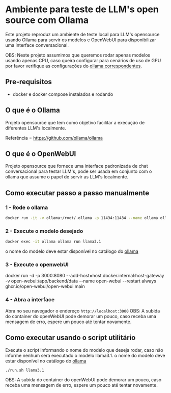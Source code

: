 # Ambiente para teste de LLM's open source com Ollama

Este projeto reproduz um ambiente de teste local para LLM's opensource usando Ollama para servir os modelos e OpenWebUI para disponibilizar uma interface conversacional.

OBS: Neste projeto assumimos que queremos rodar apenas modelos usando apenas CPU, caso queira configurar para cenários de uso de GPU por favor verifique as configurações do [ollama correspondentes](https://hub.docker.com/r/ollama/ollama).
## Pre-requisitos

- docker e docker compose instalados e rodando

## O que é o Ollama

Projeto opensource que tem como objetivo facilitar a execução de diferentes LLM's localmente.

Referência = https://github.com/ollama/ollama

## O que é o OpenWebUI

Projeto opensource que fornece uma interface padronizada de chat conversacional para testar LLM's, pode ser usada em conjunto com o ollama que assume o papel de servir as LLM's localmente.

## Como executar passo a passo manualmente

### 1 - Rode o ollama
```sh
docker run -it -v ollama:/root/.ollama -p 11434:11434 --name ollama ollama/ollama
```

### 2 - Execute o modelo desejado
```sh
docker exec -it ollama ollama run llama3.1
```
o nome do modelo deve estar disponível no catálogo do [ollama](https://ollama.com/library)

### 3 - Execute o openwebUI
docker run -d -p 3000:8080 --add-host=host.docker.internal:host-gateway -v open-webui:/app/backend/data --name open-webui --restart always ghcr.io/open-webui/open-webui:main

### 4 - Abra a interface
Abra no seu navegador o endereço `http://localhost:3000`
OBS: A subida do container do openWebUI pode demorar um pouco, caso receba uma mensagem de erro, espere um pouco até tentar novamente. 


## Como executar usando o script utilitário

Execute o script informando o nome do modelo que deseja rodar, caso não informe nenhum será executado o modelo llama3.1.
o nome do modelo deve estar disponível no catálogo do [ollama](https://ollama.com/library)

```sh
./run.sh llama3.1
```

OBS: A subida do container do openWebUI pode demorar um pouco, caso receba uma mensagem de erro, espere um pouco até tentar novamente. 